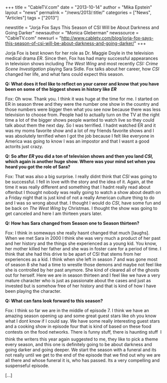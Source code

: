 +++
title = "CableTV.com"
date = "2013-10-14"
author = "Mika Epstein"
layout = "news"
permalink = "/news/2013/:title/"
categories = ["News", "Articles"]
tags = ["2013"]

newstitle = "Jorja Fox Says This Season of CSI Will be About Darkness and Going Darker"
newsauthor = "Monica Gleberman"
newssource = "CableTV.com"
newsurl = "http://www.cabletv.com/blog/jorja-fox-says-this-season-of-csi-will-be-about-darkness-and-going-darker/"
+++

Jorja Fox is best known for her role as Dr. Maggie Doyle in the television medical drama *ER*. Since then, Fox has had many successful appearances in television shows including *The West Wing* and most recently *CSI: Crime Scene Investigation* playing Sara Sidle. Fox talks about her career, how *CSI* changed her life, and what fans could expect this season.

**Q: What does it feel like to reflect on your career and know that you have been on some of the biggest shows in history like _ER_**

Fox: Oh wow. Thank you. I think it was huge at the time for me. I started on ER in season three and they were the number one show in the country and those numbers were bigger then what you see now because there was less television to choose from. People had to actually turn on the TV at the right time a lot of the bigger shows people wanted to watch live so they could talk about them the next day. So I was terrified. I hadnt watched ER and it was my moms favorite show and a lot of my friends favorite shows and I was absolutely terrified when I got the job because I felt like everyone in America was going to know I was an impostor and that I wasnt a good actorits just crazy.

**Q: So after *ER* you did a ton of television shows and then you land *CSI,* which again is another huge show. Where was your mind set when you heard you got the role of Sara?**

Fox: That was also a big surprise. I really didnt think that *CSI* was going to be successful. I fell in love with the story and the idea of it. Again, at the time it was really different and something that I hadnt really read about oftenbut I thought nobody was really going to watch a show about death on a Friday night that is just kind of not a really American culture thing to do and I was so wrong about that. I thought I would do *CSI*, have some fun and be back on *The West Wing* by Christmas. I thought the show was going to get canceled and here I am thirteen years later.

**Q: How has Sara changed from Season one to Season thirteen?**

Fox: I think in someways she really hasnt changed that much [laughs]. When we met Sara in 2000 I think she was very much a product of her past and her history and the things she experienced as a young kid. You know, her mother killed her father and she was in foster care for a period of time. I think that she had this drive to be apart of CSI that stems from her experiences as a kid. I think when she left in season 7 and was gone most of season 8 she had a time to wrestle those demons and maybe not feel like she is controlled by her past anymore. She kind of cleared all of the ghosts out for herself. Here we are in season thirteen and I feel like we have a very mature character who is just as passionate about the cases and just as invested but is somehow free of her history and that is kind of how I have been playing the character.

**Q: What can fans look forward to this season?**

Fox: I think so far we are in the middle of episode 7. I think we have an amazing season opening up and some great guest stars like oh you know what I dont know if I could say. We have some really interesting guest stars and a cooking show in episode four that is kind of based on these food contests on the food networks. There is funny stuff, there is haunting stuff  I think the writers this year again suggested to me, they like to pick a theme every season, and this one is definitely going to be about darkness and going darker and going deeper. We start the season with a funeral and its not really until we get to the end of the episode that we find out why we are all there and whose funeral it is, who has passed. Its a very compelling and suspenseful episode.

[...]


